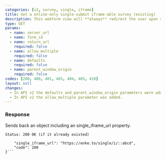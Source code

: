 ```yaml
---
categories: [v2, survey, single, iframe]
title: Get a online-only single-submit iframe-able survey (existing)
description: This webform view will **always** redirect the user upon successful submission of a record.
type: GET
params: 
  - name: server_url 
  - name: form_id
  - name: return_url
    required: false
  - name: allow_multiple
    required: false
  - name: defaults
    required: false
  - name: parent_window_origin
    required: false
codes: [200, 400, 401, 403, 404, 405, 410]
layout: null
changes:
  - In API v2 the defaults and parent_window_origin parameters were added.
  - In API v2 the allow_multiple parameter was added.
---
```


### Response

Sends back an object including an single_iframe_url property.

```Status: 200 OK (if it already existed)```
```{
    "single_iframe_url": "https://enke.to/single/i/::abcd",
    "code": 200
}```
